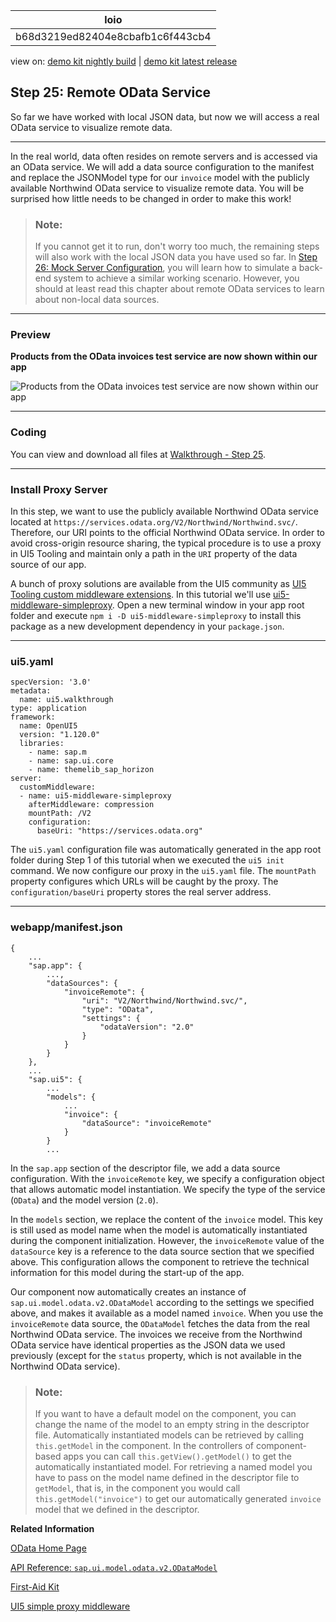 <!-- loiob68d3219ed82404e8cbafb1c6f443cb4 -->

| loio |
| -----|
| b68d3219ed82404e8cbafb1c6f443cb4 |

<div id="loio">

view on: [demo kit nightly build](https://sdk.openui5.org/nightly/#/topic/b68d3219ed82404e8cbafb1c6f443cb4) | [demo kit latest release](https://sdk.openui5.org/topic/b68d3219ed82404e8cbafb1c6f443cb4)</div>

## Step 25: Remote OData Service

So far we have worked with local JSON data, but now we will access a real OData service to visualize remote data.

***

In the real world, data often resides on remote servers and is accessed via an OData service. We will add a data source configuration to the manifest and replace the JSONModel type for our `invoice` model with the publicly available Northwind OData service to visualize remote data. You will be surprised how little needs to be changed in order to make this work!

> ### Note:  
> If you cannot get it to run, don't worry too much, the remaining steps will also work with the local JSON data you have used so far. In [Step 26: Mock Server Configuration](Step_26_Mock_Server_Configuration_bae9d90.md), you will learn how to simulate a back-end system to achieve a similar working scenario. However, you should at least read this chapter about remote OData services to learn about non-local data sources.

***

### Preview

  
  
**Products from the OData invoices test service are now shown within our app**

![](images/loio5b76bb4b15eb44e1862d0b6c1c802571_LowRes.png "Products from the OData invoices test service are now shown within our
					app")

***

<a name="loiob68d3219ed82404e8cbafb1c6f443cb4__section_umn_sdl_syb"/>

### Coding

You can view and download all files at [Walkthrough - Step 25](https://sdk.openui5.org/entity/sap.m.tutorial.walkthrough/sample/sap.m.tutorial.walkthrough.25).

***

<a name="loiob68d3219ed82404e8cbafb1c6f443cb4__section_q14_5fl_syb"/>

### Install Proxy Server

In this step, we want to use the publicly available Northwind OData service located at `https://services.odata.org/V2/Northwind/Northwind.svc/`. Therefore, our URI points to the official Northwind OData service. In order to avoid cross-origin resource sharing, the typical procedure is to use a proxy in UI5 Tooling and maintain only a path in the `URI` property of the data source of our app.

A bunch of proxy solutions are available from the UI5 community as [UI5 Tooling custom middleware extensions](https://bestofui5.org/#/packages?tokens=proxy:tag). In this tutorial we'll use [ui5-middleware-simpleproxy](https://bestofui5.org/#/packages/ui5-middleware-simpleproxy). Open a new terminal window in your app root folder and execute `npm i -D ui5-middleware-simpleproxy` to install this package as a new development dependency in your `package.json`.

***

<a name="loiob68d3219ed82404e8cbafb1c6f443cb4__section_mcv_bhl_syb"/>

### ui5.yaml

```
specVersion: '3.0'
metadata:
  name: ui5.walkthrough
type: application
framework:
  name: OpenUI5
  version: "1.120.0"
  libraries:
    - name: sap.m
    - name: sap.ui.core
    - name: themelib_sap_horizon
server:
  customMiddleware:
  - name: ui5-middleware-simpleproxy
    afterMiddleware: compression
    mountPath: /V2
    configuration:
      baseUri: "https://services.odata.org"
```

The `ui5.yaml` configuration file was automatically generated in the app root folder during Step 1 of this tutorial when we executed the `ui5 init` command. We now configure our proxy in the `ui5.yaml` file. The `mountPath` property configures which URLs will be caught by the proxy. The `configuration/baseUri` property stores the real server address.

***

<a name="loiob68d3219ed82404e8cbafb1c6f443cb4__section_vmn_sdl_syb"/>

### webapp/manifest.json

```
{
	...
	"sap.app": {
		...,
		"dataSources": {
			"invoiceRemote": {
				"uri": "V2/Northwind/Northwind.svc/",
				"type": "OData",
				"settings": {
					"odataVersion": "2.0"
				}
			}
		}
	},
	...
	"sap.ui5": {
		...
		"models": {
			...
			"invoice": {
				"dataSource": "invoiceRemote"
			}
		}
		...
```

In the `sap.app` section of the descriptor file, we add a data source configuration. With the `invoiceRemote` key, we specify a configuration object that allows automatic model instantiation. We specify the type of the service \(`OData`\) and the model version \(`2.0`\).

In the `models` section, we replace the content of the `invoice` model. This key is still used as model name when the model is automatically instantiated during the component initialization. However, the `invoiceRemote` value of the `dataSource` key is a reference to the data source section that we specified above. This configuration allows the component to retrieve the technical information for this model during the start-up of the app.

Our component now automatically creates an instance of `sap.ui.model.odata.v2.ODataModel` according to the settings we specified above, and makes it available as a model named `invoice`. When you use the `invoiceRemote` data source, the `ODataModel` fetches the data from the real Northwind OData service. The invoices we receive from the Northwind OData service have identical properties as the JSON data we used previously \(except for the `status` property, which is not available in the Northwind OData service\).

> ### Note:  
> If you want to have a default model on the component, you can change the name of the model to an empty string in the descriptor file. Automatically instantiated models can be retrieved by calling `this.getModel` in the component. In the controllers of component-based apps you can call `this.getView().getModel()` to get the automatically instantiated model. For retrieving a named model you have to pass on the model name defined in the descriptor file to `getModel`, that is, in the component you would call `this.getModel("invoice")` to get our automatically generated `invoice` model that we defined in the descriptor.

**Related Information**  


[OData Home Page](http://www.odata.org/)

[API Reference: `sap.ui.model.odata.v2.ODataModel`](https://sdk.openui5.org/api/sap.ui.model.odata.v2.ODataModel)

[First-Aid Kit](First_Aid_Kit_dfe4f79.md "This section contains the most common issues that you might face when developing OpenUI5 apps and how to solve them.")

[UI5 simple proxy middleware](https://bestofui5.org/#/packages/ui5-middleware-simpleproxy)

